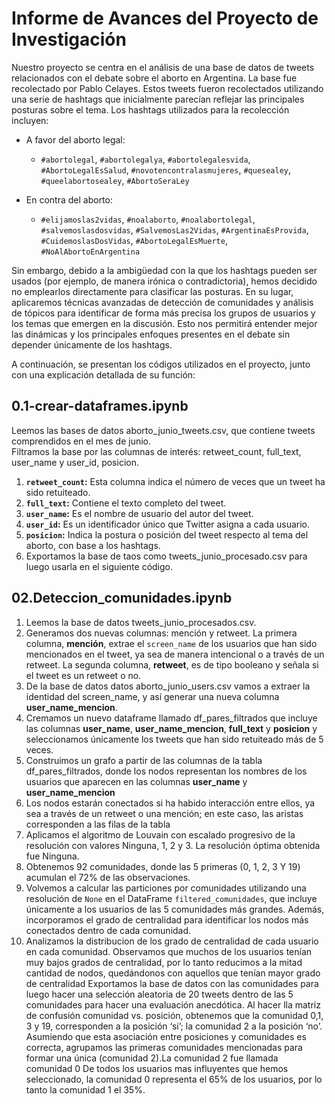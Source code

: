 #  Informe de Avances del Proyecto de Investigación 
 
Nuestro proyecto se centra en el análisis de una base de datos de tweets relacionados con el debate sobre el aborto en Argentina. La base fue recolectado por Pablo Celayes. Estos tweets fueron recolectados utilizando una serie de hashtags que inicialmente parecían reflejar las principales posturas sobre el tema. Los hashtags utilizados para la recolección incluyen:

- A favor del aborto legal:
  - `#abortolegal`, `#abortolegalya`, `#abortolegalesvida`, `#AbortoLegalEsSalud`, `#novotencontralasmujeres`, `#quesealey`, `#queelabortosealey`, `#AbortoSeraLey`

- En contra del aborto:
  - `#elijamoslas2vidas`, `#noalaborto`, `#noalabortolegal`, `#salvemoslasdosvidas`, `#SalvemosLas2Vidas`, `#ArgentinaEsProvida`, `#CuidemoslasDosVidas`, `#AbortoLegalEsMuerte`, `#NoAlAbortoEnArgentina`

Sin embargo, debido a la ambigüedad con la que los hashtags pueden ser usados (por ejemplo, de manera irónica o contradictoria), hemos decidido no emplearlos directamente para clasificar las posturas. En su lugar, aplicaremos técnicas avanzadas de detección de comunidades y análisis de tópicos para identificar de forma más precisa los grupos de usuarios y los temas que emergen en la discusión. Esto nos permitirá entender mejor las dinámicas y los principales enfoques presentes en el debate sin depender únicamente de los hashtags.

A continuación, se presentan los códigos utilizados en el proyecto, junto con una explicación detallada de su función:

## 0.1-crear-dataframes.ipynb
Leemos las bases de datos aborto_junio_tweets.csv, que contiene tweets comprendidos en el mes de junio.  
Filtramos la base por las  columnas de interés: retweet_count, full_text, user_name y user_id, posicion. 

1. **`retweet_count`:**  Esta columna indica el número de veces que un tweet ha sido retuiteado.  
2. **`full_text`:**   Contiene el texto completo del tweet.  
3. **`user_name`:**  Es el nombre de usuario del autor del tweet.  
4. **`user_id`:**  Es un identificador único que Twitter asigna a cada usuario.  
5. **`posicion`:**   Indica la postura o posición del tweet respecto al tema del aborto, con base a los hashtags.
6. Exportamos la base de taos como tweets_junio_procesado.csv para luego usarla en el siguiente código.

## 02.Deteccion_comunidades.ipynb
1. Leemos la base de datos tweets_junio_procesados.csv.
2. Generamos dos nuevas columnas: mención y retweet.
La primera columna, **mención**, extrae el `screen_name` de los usuarios que han sido mencionados en el tweet, ya sea de manera intencional o a través de un retweet. La segunda columna, **retweet**, es de tipo booleano y señala si el tweet es un retweet o no.
3. De la base de datos datos aborto_junio_users.csv vamos a extraer la identidad del screen_name, y así generar una nueva columna **user_name_mencion**.
4.  Cremamos un nuevo dataframe llamado df_pares_filtrados que incluye las columnas **user_name**, **user_name_mencion**, **full_text** y **posicion** y seleccionamos únicamente los tweets que han sido retuiteado más de 5 veces. 
5. Construimos un grafo a partir de las columnas de la tabla df_pares_filtrados, donde los nodos representan los nombres de los usuarios que aparecen en las columnas **user_name** y **user_name_mencion**
6. Los nodos estarán conectados si ha habido interacción entre ellos, ya sea a través de un retweet o una mención; en este caso, las aristas corresponden a las filas de la tabla
7. Aplicamos el algoritmo de Louvain con escalado progresivo de la resolución con valores Ninguna,  1, 2 y 3. La resolución óptima obtenida fue Ninguna.
8. Obtenemos 92 comunidades, donde las 5 primeras (0, 1, 2, 3 Y 19)  acumulan el 72% de las observaciones.
9. Volvemos a calcular las particiones por comunidades utilizando una resolución de `None` en el DataFrame `filtered_comunidades`, que incluye únicamente a los usuarios de las 5 comunidades más grandes. Además, incorporamos el grado de centralidad para identificar los nodos más conectados dentro de cada comunidad.
10. Analizamos la distribucion de los grado de centralidad de cada usuario en cada comunidad. Observamos que muchos de los usuarios tenían muy bajos grados de centralidad, por lo tanto reducimos a la mitad cantidad de nodos, quedándonos con aquellos que tenían mayor grado de centralidad
Exportamos la base de datos con las comunidades para luego hacer una selección aleatoria de 20 tweets dentro de las 5 comunidades para hacer una evaluación anecdótica. 
Al hacer lla matriz de confusión comunidad vs. posición, obtenemos que la comunidad 0,1, 3 y 19, corresponden a la posición ‘si’; la comunidad 2 a la posición ‘no’. Asumiendo que esta asociación entre posiciones y comunidades es correcta, agrupamos las primeras comunidades mencionadas para formar una única (comunidad 2).La comunidad 2 fue llamada comunidad 0 
De todos los usuarios mas influyentes que hemos seleccionado, la comunidad 0 representa el 65% de los usuarios, por lo tanto la comunidad 1 el 35%.


   

